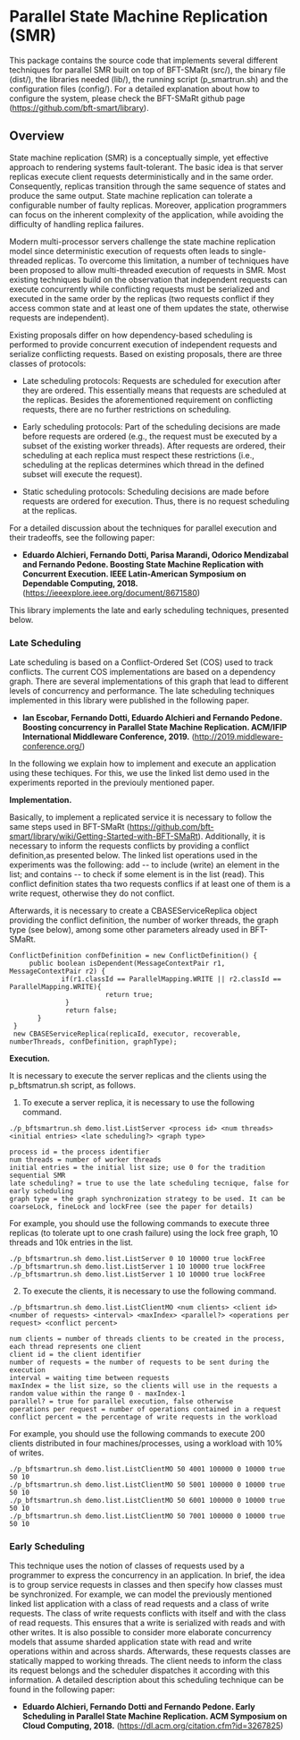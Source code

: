 # Parallel State Machine Replication (SMR)


This package contains the source code that implements several different techniques for parallel SMR built on top of BFT-SMaRt (src/), the binary file (dist/), the libraries needed (lib/), the running script (p_smartrun.sh) and the configuration files (config/). For a detailed explanation about how to configure the system, please check the BFT-SMaRt github page (https://github.com/bft-smart/library).

## Overview

State machine replication (SMR) is a conceptually simple, yet effective approach to rendering systems fault-tolerant.
The basic idea is that server replicas execute client requests deterministically and in the same order. Consequently, replicas transition through the same sequence of states and produce the same output. State machine replication can tolerate a configurable number of faulty replicas. Moreover, application programmers can focus on the inherent complexity of the application, while avoiding the difficulty of handling replica failures. 

Modern multi-processor servers challenge the state machine replication model since deterministic execution of requests often leads to single-threaded replicas. To overcome this limitation, a number of techniques have been proposed to allow multi-threaded execution of requests in SMR. Most existing techniques build on the observation that independent requests can execute concurrently while conflicting requests must be serialized and executed in the same order by the replicas (two requests conflict if they access common state and at least one of them updates the state, otherwise requests are independent). 

Existing proposals differ on how dependency-based scheduling is performed to provide concurrent execution of independent requests and serialize conflicting requests. Based on existing proposals, there are three classes of protocols:

 - Late scheduling protocols: Requests are scheduled for execution after they are ordered. This essentially means that requests are scheduled at the replicas. Besides the aforementioned requirement on conflicting requests, there are no further restrictions on scheduling.

 - Early scheduling protocols: Part of the scheduling decisions are made before requests are ordered (e.g., the request must be executed by a subset of the existing worker threads). After requests are ordered, their scheduling at each replica must respect these restrictions (i.e., scheduling at the replicas determines which thread in the defined subset will execute the request).

- Static scheduling protocols: Scheduling decisions are made before requests are ordered for execution. 
Thus, there is no request scheduling at the replicas.

For a detailed discussion about the techniques for parallel execution and their tradeoffs, see the following paper:

- **Eduardo Alchieri, Fernando Dotti, Parisa Marandi, Odorico Mendizabal and Fernando Pedone. Boosting State Machine Replication with Concurrent Execution. IEEE Latin-American Symposium on Dependable Computing, 2018.** (https://ieeexplore.ieee.org/document/8671580)

This library implements the late and early scheduling techniques, presented below.

### Late Scheduling

Late scheduling is based on a Conflict-Ordered Set (COS) used to track conflicts. The current COS implementations are based on a dependency graph. There are several implementations of this graph that lead to different levels of concurrency and performance. The late scheduling techniques implemented in this library were published in the following paper.

- **Ian Escobar, Fernando Dotti, Eduardo Alchieri and Fernando Pedone. Boosting concurrency in Parallel State Machine Replication. ACM/IFIP International Middleware Conference, 2019.** (http://2019.middleware-conference.org/)

In the following we explain how to implement and execute an application using these techiques. For this, we use the linked list demo used in the experiments reported in the previouly mentioned paper.

**Implementation.**

Basically, to implement a replicated service it is necessary to follow the same steps used in BFT-SMaRt (https://github.com/bft-smart/library/wiki/Getting-Started-with-BFT-SMaRt). Additionally, it is necessary to inform the requests conflicts by providing a conflict definition,as presented below. The linked list operations used in the experiments was the following: add -- to include (write) an element in the list; and contains -- to check if some element is in the list (read). This conflict definition states tha two requests conflics if at least one of them is a write request, otherwise they do not conflict. 

Afterwards, it is necessary to create a CBASEServiceReplica object providing the conflict definition, the number of worker threads, the graph type (see below), among some other parameters already used in BFT-SMaRt.

```
ConflictDefinition confDefinition = new ConflictDefinition() {
     public boolean isDependent(MessageContextPair r1, MessageContextPair r2) {
             if(r1.classId == ParallelMapping.WRITE || r2.classId == ParallelMapping.WRITE){
                        return true;
              }
              return false;
       }
 }
 new CBASEServiceReplica(replicaId, executor, recoverable, numberThreads, confDefinition, graphType);
```

**Execution.**

It is necessary to execute the server replicas and the clients using the p_bftsmatrun.sh script, as follows.

1) To execute a server replica, it is necessary to use the following command.

```
./p_bftsmartrun.sh demo.list.ListServer <process id> <num threads> <initial entries> <late scheduling?> <graph type>

process id = the process identifier
num threads = number of worker threads
initial entries = the initial list size; use 0 for the tradition sequential SMR
late scheduling? = true to use the late scheduling tecnique, false for early scheduling
graph type = the graph synchronization strategy to be used. It can be coarseLock, fineLock and lockFree (see the paper for details)
```

For example, you should use the following commands to execute three replicas (to tolerate upt to one crash failure) using the lock free graph, 10 threads and 10k entries in the list.

```
./p_bftsmartrun.sh demo.list.ListServer 0 10 10000 true lockFree
./p_bftsmartrun.sh demo.list.ListServer 1 10 10000 true lockFree
./p_bftsmartrun.sh demo.list.ListServer 1 10 10000 true lockFree

```

2) To execute the clients, it is necessary to use the following command.


```
./p_bftsmartrun.sh demo.list.ListClientMO <num clients> <client id> <number of requests> <interval> <maxIndex> <parallel?> <operations per request> <conflict percent>

num clients = number of threads clients to be created in the process, each thread represents one client
client id = the client identifier
number of requests = the number of requests to be sent during the execution
interval = waiting time between requests
maxIndex = the list size, so the clients will use in the requests a random value within the range 0 - maxIndex-1
parallel? = true for parallel execution, false otherwise
operations per request = number of operations contained in a request
conflict percent = the percentage of write requests in the workload
```
For example, you should use the following commands to execute 200 clients distributed in four machines/processes, using a workload with 10% of writes.

```
./p_bftsmartrun.sh demo.list.ListClientMO 50 4001 100000 0 10000 true 50 10
./p_bftsmartrun.sh demo.list.ListClientMO 50 5001 100000 0 10000 true 50 10
./p_bftsmartrun.sh demo.list.ListClientMO 50 6001 100000 0 10000 true 50 10
./p_bftsmartrun.sh demo.list.ListClientMO 50 7001 100000 0 10000 true 50 10

```

### Early Scheduling

This technique uses the notion of classes of requests used by a programmer to express the concurrency in an application.
In brief, the idea is to group service requests in classes and then specify how classes must be synchronized.
For example, we can model the previously mentioned linked list application with a class of read requests and a class of write requests. The class of write requests conflicts with itself and with the class of read requests.
This ensures that a write is serialized with reads and with other writes. It is also possible to consider more elaborate concurrency models that assume sharded application state with read and write operations within and across shards.
Afterwards, these requests classes are statically mapped to working threads. The client needs to inform the class its request belongs and the scheduler dispatches it according with this information. A detailed description about this scheduling technique can be found in the following paper:

- **Eduardo Alchieri, Fernando Dotti and Fernando Pedone. Early Scheduling in Parallel State Machine Replication. ACM Symposium on Cloud Computing, 2018.** (https://dl.acm.org/citation.cfm?id=3267825)
